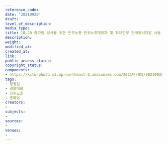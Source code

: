 ```yaml
---
reference_code: 
date: '20210930'
draft: 
level_of_description: 
media_type: 
title: 10.20 총파업 성사를 위한 민주노총 단위노조대표자 및 확대간부 전국동시다발 서울 결의대회
description: 
weight: 
modified_at: 
created_at: 
link: 
public_access_status: 
copyright_status: 
components:
- https://kctu-photo.s3.ap-northeast-2.amazonaws.com/2021년/9월/20210930-10.20+총파업+성사를+위한+민주노총+단위노조대표자+및+확대간부+전국동시다발+서울+결의대회_정동길_결의대회_민주노총_총파업/photo_2021-10-01_14-26-58+(3).jpg
tags:
- 정동길
- 결의대회
- 민주노총
- 총파업
creators:
- 
subjects:
- 
sources:
- 
venues:
- 
---
```

